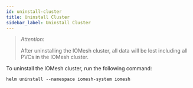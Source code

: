 ```yaml
---
id: uninstall-cluster
title: Uninstall Cluster
sidebar_label: Uninstall Cluster
---
```


>_Attention_: 
> 
> After uninstalling the IOMesh cluster, all data will be lost including all PVCs in the IOMesh cluster.

To uninstall the IOMesh cluster, run the following command:

```shell
helm uninstall --namespace iomesh-system iomesh
```
